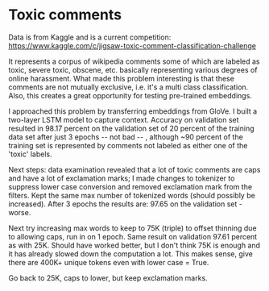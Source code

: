 # Toxic comments

Data is from Kaggle and is a current competition:
https://www.kaggle.com/c/jigsaw-toxic-comment-classification-challenge

It represents a corpus of wikipedia comments some of which are labeled as toxic, severe toxic, obscene, etc. basically representing various degrees of online harassment. What made this problem interesting is that these comments are not mutually exclusive, i.e. it's a multi class classification. Also, this creates a great opportunity for testing pre-trained embeddings.

I approached this problem by transferring embeddings from GloVe. I built a two-layer LSTM model to capture context. Accuracy on validation set resulted in 98.17 percent on the validation set of 20 percent of the training data set after just 3 epochs -- not bad -- , although ~90 percent of the training set is represented by comments not labeled as either one of the 'toxic' labels. 

Next steps: data examination revealed that a lot of toxic comments are caps and have a lot of exclamation marks; I made changes to tokenizer to suppress lower case conversion and removed exclamation mark from the filters. Kept the same max number of tokenized words (should possibly be increased). After 3 epochs the results are: 97.65 on the validation set - worse.

Next try increasing max words to keep to 75K (triple) to offset thinning due to allowing caps, run in on 1 epoch. Same result on validation 97.61 percent as with 25K. Should have worked better, but I don't think 75K is enough and it has already slowed down the computation a lot. This makes sense, give there are 400K+ unique tokens even with lower case = True.

Go back to 25K, caps to lower, but keep exclamation marks. 

